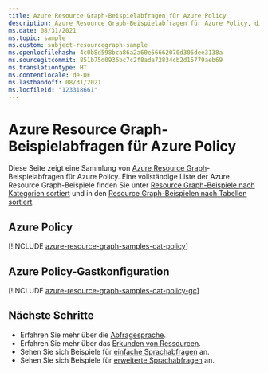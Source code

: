 ```yaml
---
title: Azure Resource Graph-Beispielabfragen für Azure Policy
description: Azure Resource Graph-Beispielabfragen für Azure Policy, die die Verwendung von Ressourcentypen und Tabellen für den Zugriff auf Azure Policy in Zusammenhang mit den Ressourcen und Eigenschaften veranschaulichen.
ms.date: 08/31/2021
ms.topic: sample
ms.custom: subject-resourcegraph-sample
ms.openlocfilehash: 4c0b8d598bca86a2a60e56662070d306dee3138a
ms.sourcegitcommit: 851b75d0936bc7c2f8ada72834cb2d15779aeb69
ms.translationtype: HT
ms.contentlocale: de-DE
ms.lasthandoff: 08/31/2021
ms.locfileid: "123318661"
---
```

# <a name="azure-resource-graph-sample-queries-for-azure-policy"></a>Azure Resource Graph-Beispielabfragen für Azure Policy

Diese Seite zeigt eine Sammlung von [Azure Resource Graph](../../resource-graph/overview.md)-Beispielabfragen für Azure Policy. Eine vollständige Liste der Azure Resource Graph-Beispiele finden Sie unter [Resource Graph-Beispiele nach Kategorien sortiert](../../resource-graph/samples/samples-by-category.md) und in den [Resource Graph-Beispielen nach Tabellen sortiert](../../resource-graph/samples/samples-by-table.md).

## <a name="azure-policy"></a>Azure Policy

[!INCLUDE [azure-resource-graph-samples-cat-policy](../../../../includes/resource-graph/samples/bycat/azure-policy.md)]

## <a name="azure-policy-guest-configuration"></a>Azure Policy-Gastkonfiguration

[!INCLUDE [azure-resource-graph-samples-cat-policy-gc](../../../../includes/resource-graph/samples/bycat/azure-policy-guest-configuration.md)]

## <a name="next-steps"></a>Nächste Schritte

- Erfahren Sie mehr über die [Abfragesprache](../../resource-graph/concepts/query-language.md).
- Erfahren Sie mehr über das [Erkunden von Ressourcen](../../resource-graph/concepts/explore-resources.md).
- Sehen Sie sich Beispiele für [einfache Sprachabfragen](../../resource-graph/samples/starter.md) an.
- Sehen Sie sich Beispiele für [erweiterte Sprachabfragen](../../resource-graph/samples/advanced.md) an.
